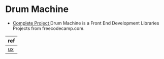 # Drum Machine

- [Complete Project
](https://njt123456.github.io/react-drum-machine/)
Drum Machine is a Front End Development Libraries Projects from freecodecamp.com.

| ref |
|--------------|
| [ux](https://drum-machine.freecodecamp.rocks/) |
